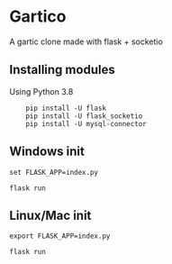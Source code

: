 # Gartico

A gartic clone made with flask + socketio

## Installing modules

Using Python 3.8

```
    pip install -U flask
    pip install -U flask_socketio
    pip install -U mysql-connector
```

## Windows init

```
set FLASK_APP=index.py

flask run
```

## Linux/Mac init

```
export FLASK_APP=index.py

flask run
```
